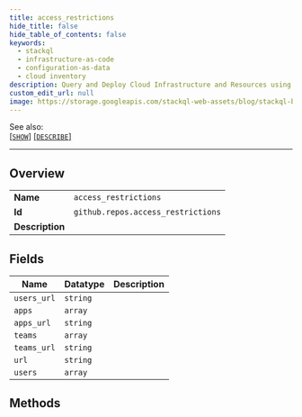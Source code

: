 ```yaml
---
title: access_restrictions
hide_title: false
hide_table_of_contents: false
keywords:
  - stackql
  - infrastructure-as-code
  - configuration-as-data
  - cloud inventory
description: Query and Deploy Cloud Infrastructure and Resources using SQL
custom_edit_url: null
image: https://storage.googleapis.com/stackql-web-assets/blog/stackql-blog-post-featured-image.png
---
```

  
    
See also:   
[[` SHOW `]](/docs/language-spec/show) [[` DESCRIBE `]](/docs/language-spec/describe)  
* * * 
## Overview
<table><tbody>
<tr><td><b>Name</b></td><td><code>access_restrictions</code></td></tr>
<tr><td><b>Id</b></td><td><code>github.repos.access_restrictions</code></td></tr>
<tr><td><b>Description</b></td><td></td></tr>
</tbody></table>

## Fields
| Name | Datatype | Description |
| ---- | -------- | ----------- |
| `users_url` | `string` |  |
| `apps` | `array` |  |
| `apps_url` | `string` |  |
| `teams` | `array` |  |
| `teams_url` | `string` |  |
| `url` | `string` |  |
| `users` | `array` |  |
## Methods
